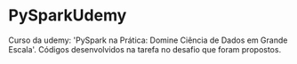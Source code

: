 # PySparkUdemy
Curso da udemy: 'PySpark na Prática: Domine Ciência de Dados em Grande Escala'. Códigos desenvolvidos na tarefa no desafio que foram propostos. 
